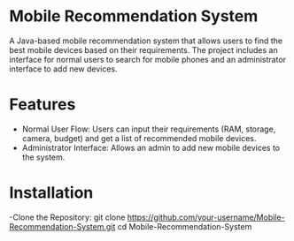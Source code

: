 # Mobile Recommendation System

A Java-based mobile recommendation system that allows users to find the best mobile devices based on their requirements. The project includes an interface for normal users to search for mobile phones and an administrator interface to add new devices.

# Features

- Normal User Flow: Users can input their requirements (RAM, storage, camera, budget) and get a list of recommended mobile devices.
- Administrator Interface: Allows an admin to add new mobile devices to the system.

# Installation

 -Clone the Repository:
   git clone https://github.com/your-username/Mobile-Recommendation-System.git
   cd Mobile-Recommendation-System

